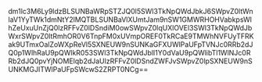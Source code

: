 dm1lc3M6Ly9ldzBLSUNBaWRpSTZJQ0l5SWl3TkNpQWdJbkJ6SWpvZ0ltWnlaV1YyTWk1dmNtY2lMQTBLSUNBaVlXUmtJam9nSW1GMWRHOHVabkpsWlhZeUxuUnZjQ0lzRFFvZ0lDSndiM0owSWpvZ0lqUXlOVEl3SWl3TkNpQWdJbWxrSWpvZ0ltRmhOR0V6TnpFM0xUVmpOREF0TkRCaE9TMWhNVFUyTFRKak9UTmxOalZoWXpReVl5SXNEUW9nSUNKaGFXUWlPaUFpTVNJc0RRb2dJQ0p1WlhRaU9pQWlkR053SWl3TkNpQWdJblI1Y0dVaU9pQWlibTl1WlNJc0RRb2dJQ0pvYjNOMElqb2dJaUlzRFFvZ0lDSndZWFJvSWpvZ0lpSXNEUW9nSUNKMGJITWlPaUFpSWcwS2ZRPT0NCg==
